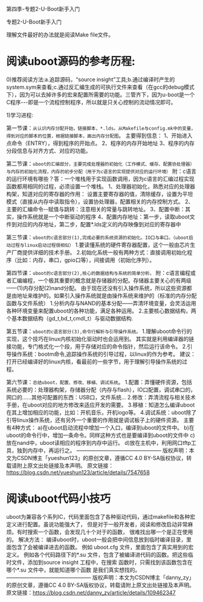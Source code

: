 第四季-专题2-U-Boot新手入门 

专题2-U-Boot新手入门
 
理解文件最好的办法就是阅读Make file文件。
# 阅读uboot源码的参考历程:

  0)推荐阅读方法:a.追踪源码，“source insight”工具;b.通过编译时产生的system.sym来查看;c.通过反汇编生成的可执行文件来查看（在gcc的debug模式下），因为可以去掉许多的宏来配置所需要的功能。三管齐下，因为u-boot是一个C程序---即是一个流程控制程序，所以就是只关心控制的流动情况即可。

 1)学习进程:

 第一节课：`从认识内存分配开始，链接脚本，*.lds。从Makefile与config.mk中的变量，得到对应的脚本的位置，根据链接脚本，画出内存分配图`。
主要得到信息：
1、开始进入点命令（ENTRY），得到程序的开始点。
2、程序的内存开始地址
3、程序的内存分段信息与对齐方式、对应的功能。

  第二节课：`uboot的汇编部分，主要完成处理器的初始化（工作模式、缓存、配置协处理器）与内存的初始化流程，内存的初步分配（用于为c语言的实现提供对应的运行环境）`
附：c语言的运行环境有哪些？答：一个堆栈用于实现函数调用，因为c语言的汇编过程实现函数都用相同的过程，必须设置一个堆栈。
1、处理器初始化，熟悉对应的处理器构架，知道对应的寄存器的作用：
设置主要寄存器的值，清除缓存，设置为平坦模式（直接从内存中读取指令），设置协处理器，配置相关的内存控制方式。
2、主要的汇编命令--赋值与跳转：注意相关的常量与跳转地址。
3、配置中断：其实，操作系统就是一个中断驱动的程序
4、配置内存地址：第一步，读取uboot文件到对应的内存地址，第二步，配置*.lds定义的内存映像到对应的寄存器中

  第三节课：`uboot的c语言部分(1),完成必要的系统资源的初始化。IO口与串口。（uboot启动过程与linux启动过程很相似）`
1.要读懂系统的硬件寄存器配置，这个一般由芯片生产厂商提供详细的技术手册。
2.初始化系统一般有两种方式：直接调用初始化程序（比如：内存，串口，gpio口等），间接调用（初始化序列）。

  第四节课：`uboot的c语言部分(2),核心的数据结构与系统的简单分析。`
附：c语言编程或者汇编编程，一个极其重要的概念就是存储器的分配。存储器主要关心的有两级——(1)内存分配(2)nand分配。
由于现在还没有引入操作系统，所以这些资源都是由地址来维护的。如果引入操作系统就是由操作系统来维护的（标准的内存分配函数与文件系统）
1.分析内存与NAND的基本分配——弄清环境变量，会灵活运用各种环境变量来配置uboot的各种功能，满足各种运用。
2.主要核心数据结构，两个基本数据结构（gd_t,bd_t,cmdl_t）与驱动数据结构.

  第五节课：`uboot的c语言部分(3),命令行解析与引导操作系统。`
1.理解uboot命令行的实现，这个技巧在linux内核初始化驱动时也会运用到。
其实就是利用编译器的链接功能，专门格式化一个段，用于存储对应的命令指针，然后运行该命令。
2.引导操作系统：bootm命令,追踪操作系统的引导过程，以linux的作为参考。
建议：打开已经编译好的linux内核，看最前的一些字节，用于理解引导操作系统的过程。

  第六节课：`总结uboot，配置、修改、移植、调试系统`。
1.配置：弄懂硬件资源，包括系统必要的：处理器构架，存储器分配（内存与flash），IO口配置，调试串口的，网口的......其他可配置的东西：USB口，文件系统...
2.修改：弄清流程与相关技术手册，在uboot对应的地方修改来适应开发的需要。
3.移植：知道怎么编译uboot在其上增加相应的功能，比如：开机音乐，开机logo等。
4.调试系统：uboot除了引导linux操作系统，还有另外一个重要的作用就是调试板子上的硬件资源。
主要有4种方式：
a)在uboot启动流程中增加一个入口，编译到uboot的文件中。
b)在uboot的命令行中，增加一条命令。同样这种方式也是要编译到uboot的文件中
c)放在nand中，uboot读相应的程序到内存中运行。
d)放在主机中，利用网口tftp工具，独到内存中，再运行之。
————————————————
版权声明：本文为CSDN博主「yueshun123」的原创文章，遵循CC 4.0 BY-SA版权协议，转载请附上原文出处链接及本声明。
原文链接：https://blog.csdn.net/yueshun123/article/details/7547658

# 阅读uboot代码小技巧
uboot为兼容各个系列IC，代码里面包含了各种驱动代码，通过makefile和各种宏定义进行配置。虽说功能强大了， 但是对于一般开发者，阅读和修改启动非常麻烦。有时搜索一个函数，会发现几十个对于的函数， 很难找出哪一个是正在使用的。 解决方法： 编译uboot时，uboot一般会把中间信息放到临时编译目录，里面包含了会被编译进去的函数。 例如 uboot.cfg 文件，里面包含了真实用到的宏定义。 例如各个代码路径下的*.su 文件，包含了被编译进代码的函数。把这些临时文件，添加到source insight 工程中，在搜索 函数时，只需找到该函数包含在哪个*.su 文件中，就能知道哪个函数 是我们真实想找的。
————————————————
版权声明：本文为CSDN博主「danny_zy」的原创文章，遵循CC 4.0 BY-SA版权协议，转载请附上原文出处链接及本声明。
原文链接：https://blog.csdn.net/danny_zy/article/details/109462347

